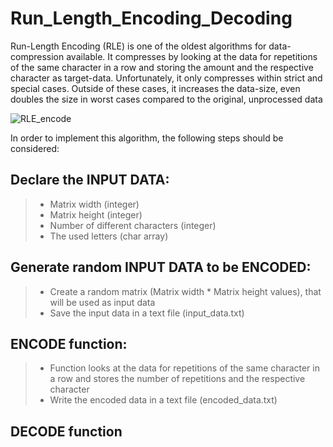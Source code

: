 # Run_Length_Encoding_Decoding
Run-Length Encoding (RLE) is one of the oldest algorithms for data-compression available.
It compresses by looking at the data for repetitions of the same character in a row and storing the amount and the respective character as target-data.
Unfortunately, it only compresses within strict and special cases. Outside of these cases, it increases the data-size, even doubles the size in worst cases compared to the original, unprocessed data

![RLE_encode](https://iq.opengenus.org/content/images/2020/04/rleimg--1-.png)

In order to implement this algorithm, the following steps should be considered:

## Declare the INPUT DATA:
>* Matrix width (integer)
>* Matrix height (integer)
>* Number of different characters (integer)
>* The used letters (char array)

## Generate random INPUT DATA to be ENCODED:
>* Create a random matrix (Matrix width * Matrix height values), that will be used as input data
>* Save the input data in a text file (input_data.txt)

## ENCODE function:
>* Function looks at the data for repetitions of the same character in a row and stores the number of repetitions and the respective character
>* Write the encoded data in a text file (encoded_data.txt)

## DECODE function




